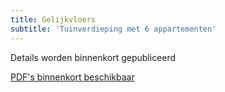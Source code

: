 ```yaml
---
title: Gelijkvloers
subtitle: 'Tuinverdieping met 6 appartementen'
---
```


Details worden binnenkort gepubliceerd

[PDF's binnenkort beschikbaar](#)

